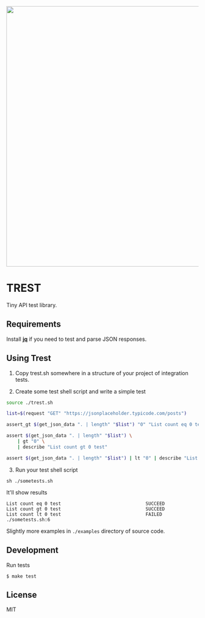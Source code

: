 <p align="center"><img src="https://ixalender.com/img/trest.png" style="width: 681px;"></p>

# TREST

Tiny API test library.


## Requirements

Install **[jq](https://stedolan.github.io/jq/download/)** if you need to test and parse JSON responses.

## Using Trest
1. Copy trest.sh somewhere in a structure of your project of integration tests.

2. Create some test shell script and write a simple test
```sh
source ./trest.sh

list=$(request "GET" "https://jsonplaceholder.typicode.com/posts")

assert_gt $(get_json_data ". | length" "$list") "0" "List count eq 0 test"

assert $(get_json_data ". | length" "$list") \
    | gt "0" \
    | describe "List count gt 0 test"

assert $(get_json_data ". | length" "$list") | lt "0" | describe "List count lt 0 test"
```
3. Run your test shell script
```
sh ./sometests.sh
```
It'll show results
```
List count eq 0 test                               SUCCEED 
List count gt 0 test                               SUCCEED 
List count lt 0 test                               FAILED  ./sometests.sh:6
```

Slightly more examples in `./examples` directory of source code.

## Development

Run tests
```
$ make test
```

## License

MIT
